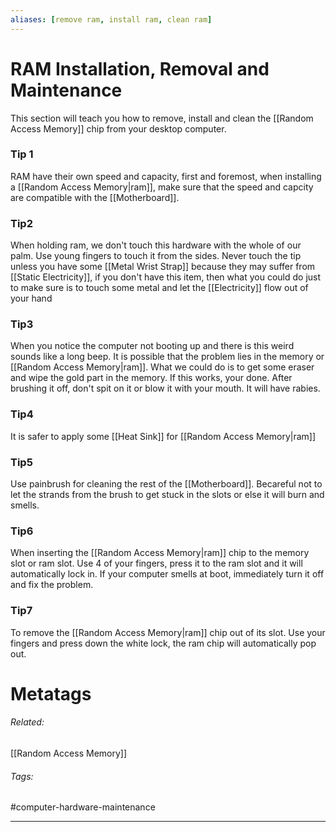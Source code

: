 ```yaml
---
aliases: [remove ram, install ram, clean ram]
---
```

# RAM Installation, Removal and Maintenance
This section will teach you how to remove, install and clean the [[Random Access Memory]] chip from your desktop computer. 

### Tip 1
RAM have their own speed and capacity, first and foremost, when installing a [[Random Access Memory|ram]], make sure that the speed and capcity are compatible with the [[Motherboard]].

### Tip2
When holding ram, we don't touch this hardware with the whole of our palm. Use young fingers to touch it from the sides. Never touch the tip unless you have some [[Metal Wrist Strap]] because they may suffer from [[Static Electricity]], if you don't have this item, then what you could do just to make sure is to touch some metal and let the  [[Electricity]] flow out of your hand

### Tip3
When you notice the computer not booting up and there is this weird sounds like a long beep. It is possible that the problem lies in the memory or [[Random Access Memory|ram]]. What we could do is to get some eraser and wipe the gold part in the memory. If this works, your done. After brushing it off, don't spit on it or blow it with your mouth. It will have rabies.

### Tip4
It is safer to apply some [[Heat Sink]] for [[Random Access Memory|ram]]

### Tip5
Use painbrush for cleaning the rest of the [[Motherboard]]. Becareful not to let the strands from the brush to get stuck in the slots or else it will burn and smells. 

### Tip6
When inserting the [[Random Access Memory|ram]] chip to the memory slot or ram slot. Use 4 of your fingers, press it to the ram slot and it will automatically lock in. If your computer smells at boot, immediately turn it off and fix the problem. 

### Tip7
To remove the [[Random Access Memory|ram]] chip out of its slot. Use your fingers and press down the white lock, the ram chip will automatically pop out. 






# Metatags
###### Related: 
[[Random Access Memory]]
###### Tags:
#computer-hardware-maintenance 

---